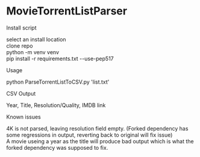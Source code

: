 # MovieTorrentListParser

Install script

select an install location  
clone repo  
python -m venv venv  
pip install -r requirements.txt --use-pep517

Usage

python ParseTorrentListToCSV.py 'list.txt'

CSV Output

Year, Title, Resolution/Quality, IMDB link

Known issues

4K is not parsed, leaving resolution field empty. (Forked dependency has some regressions in output, reverting back to original will fix issue)  
A movie useing a year as the title will produce bad output which is what the forked dependency was supposed to fix.
